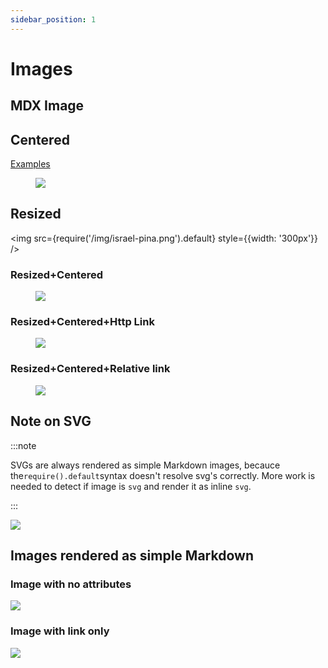 ```yaml
---
sidebar_position: 1
---
```


# Images

## MDX Image

## Centered

[Examples](./relative-images/examples.mdx)

<figure style={{textAlign: 'center'}}>
  <img src={require('/img/docusaurus.png').default} />
</figure>

## Resized

<img src={require('/img/israel-pina.png').default} style={{width: '300px'}} />

### Resized+Centered

<figure style={{textAlign: 'center'}}>
  <img src={require('/img/israel-pina.png').default} style={{width: '400px'}} />
</figure>

### Resized+Centered+Http Link

<figure style={{textAlign: 'center'}}>
  <a href="https://news.ycombinator.com">
    <img
      src={require('/img/israel-pina.png').default}
      style={{width: '300px'}}
    />
  </a>
</figure>

### Resized+Centered+Relative link

<figure style={{textAlign: 'center'}}>
  <a href="./relative-images/examples">
    <img
      src={require('/img/israel-pina.png').default}
      style={{width: '300px'}}
    />
  </a>
</figure>

## Note on SVG

:::note

SVGs are always rendered as simple Markdown images, becauce the`require().default`syntax doesn't resolve svg's correctly. More work is needed to detect if image is `svg` and render it as inline `svg`.

:::

![](/img/logo.svg)

## Images rendered as simple Markdown

### Image with no attributes

![](/img/israel-pina.png)

### Image with link only

[![](/img/israel-pina.png)](https://news.ycombinator.com)
